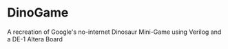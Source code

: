 # DinoGame
A recreation of Google's no-internet Dinosaur Mini-Game using Verilog and a DE-1 Altera Board
